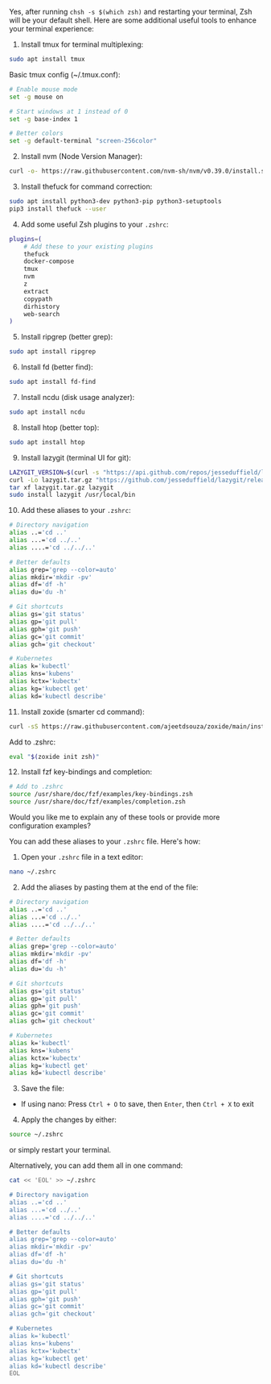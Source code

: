 Yes, after running `chsh -s $(which zsh)` and restarting your terminal, Zsh will be your default shell. Here are some additional useful tools to enhance your terminal experience:

1. Install tmux for terminal multiplexing:
```bash
sudo apt install tmux
```

Basic tmux config (~/.tmux.conf):
```bash
# Enable mouse mode
set -g mouse on

# Start windows at 1 instead of 0
set -g base-index 1

# Better colors
set -g default-terminal "screen-256color"
```

2. Install nvm (Node Version Manager):
```bash
curl -o- https://raw.githubusercontent.com/nvm-sh/nvm/v0.39.0/install.sh | bash
```

3. Install thefuck for command correction:
```bash
sudo apt install python3-dev python3-pip python3-setuptools
pip3 install thefuck --user
```

4. Add some useful Zsh plugins to your `.zshrc`:
```bash
plugins=(
    # Add these to your existing plugins
    thefuck
    docker-compose
    tmux
    nvm
    z
    extract
    copypath
    dirhistory
    web-search
)
```

5. Install ripgrep (better grep):
```bash
sudo apt install ripgrep
```

6. Install fd (better find):
```bash
sudo apt install fd-find
```

7. Install ncdu (disk usage analyzer):
```bash
sudo apt install ncdu
```

8. Install htop (better top):
```bash
sudo apt install htop
```

9. Install lazygit (terminal UI for git):
```bash
LAZYGIT_VERSION=$(curl -s "https://api.github.com/repos/jesseduffield/lazygit/releases/latest" | grep -Po '"tag_name": "v\K[^"]*')
curl -Lo lazygit.tar.gz "https://github.com/jesseduffield/lazygit/releases/latest/download/lazygit_${LAZYGIT_VERSION}_Linux_x86_64.tar.gz"
tar xf lazygit.tar.gz lazygit
sudo install lazygit /usr/local/bin
```

10. Add these aliases to your `.zshrc`:
```bash
# Directory navigation
alias ..='cd ..'
alias ...='cd ../..'
alias ....='cd ../../..'

# Better defaults
alias grep='grep --color=auto'
alias mkdir='mkdir -pv'
alias df='df -h'
alias du='du -h'

# Git shortcuts
alias gs='git status'
alias gp='git pull'
alias gph='git push'
alias gc='git commit'
alias gch='git checkout'

# Kubernetes
alias k='kubectl'
alias kns='kubens'
alias kctx='kubectx'
alias kg='kubectl get'
alias kd='kubectl describe'
```

11. Install zoxide (smarter cd command):
```bash
curl -sS https://raw.githubusercontent.com/ajeetdsouza/zoxide/main/install.sh | bash
```

Add to .zshrc:
```bash
eval "$(zoxide init zsh)"
```

12. Install fzf key-bindings and completion:
```bash
# Add to .zshrc
source /usr/share/doc/fzf/examples/key-bindings.zsh
source /usr/share/doc/fzf/examples/completion.zsh
```

Would you like me to explain any of these tools or provide more configuration examples?

You can add these aliases to your `.zshrc` file. Here's how:

1. Open your `.zshrc` file in a text editor:
```bash
nano ~/.zshrc
```

2. Add the aliases by pasting them at the end of the file:
```bash
# Directory navigation
alias ..='cd ..'
alias ...='cd ../..'
alias ....='cd ../../..'

# Better defaults
alias grep='grep --color=auto'
alias mkdir='mkdir -pv'
alias df='df -h'
alias du='du -h'

# Git shortcuts
alias gs='git status'
alias gp='git pull'
alias gph='git push'
alias gc='git commit'
alias gch='git checkout'

# Kubernetes
alias k='kubectl'
alias kns='kubens'
alias kctx='kubectx'
alias kg='kubectl get'
alias kd='kubectl describe'
```

3. Save the file:
- If using nano: Press `Ctrl + O` to save, then `Enter`, then `Ctrl + X` to exit

4. Apply the changes by either:
```bash
source ~/.zshrc
```
or simply restart your terminal.

Alternatively, you can add them all in one command:
```bash
cat << 'EOL' >> ~/.zshrc

# Directory navigation
alias ..='cd ..'
alias ...='cd ../..'
alias ....='cd ../../..'

# Better defaults
alias grep='grep --color=auto'
alias mkdir='mkdir -pv'
alias df='df -h'
alias du='du -h'

# Git shortcuts
alias gs='git status'
alias gp='git pull'
alias gph='git push'
alias gc='git commit'
alias gch='git checkout'

# Kubernetes
alias k='kubectl'
alias kns='kubens'
alias kctx='kubectx'
alias kg='kubectl get'
alias kd='kubectl describe'
EOL
```
